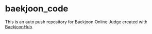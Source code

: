 # baekjoon_code
This is an auto push repository for Baekjoon Online Judge created with [BaekjoonHub](https://github.com/BaekjoonHub/BaekjoonHub).
